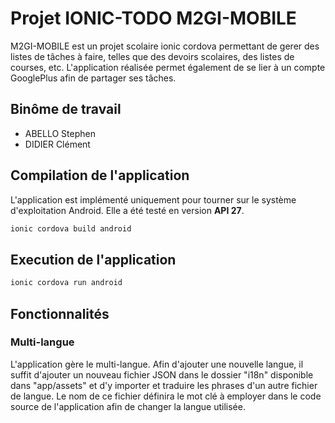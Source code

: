 # Projet IONIC-TODO M2GI-MOBILE
M2GI-MOBILE est un projet scolaire ionic cordova permettant de gerer des listes de tâches à faire, telles que des devoirs scolaires, des listes de courses, etc.
L'application réalisée permet également de se lier à un compte GooglePlus afin de partager ses tâches.

## Binôme de travail
- ABELLO Stephen
- DIDIER Clément

## Compilation de l'application
L'application est implémenté uniquement pour tourner sur le système d'exploitation Android. Elle a été testé en version **API 27**.
```sh
ionic cordova build android
```

## Execution de l'application
```sh
ionic cordova run android
```

## Fonctionnalités
### Multi-langue
L'application gère le multi-langue. Afin d'ajouter une nouvelle langue, il suffit d'ajouter un nouveau fichier JSON dans le dossier "i18n" disponible dans "app/assets" et d'y importer et traduire les phrases d'un autre fichier de langue. Le nom de ce fichier définira le mot clé à employer dans le code source de l'application afin de changer la langue utilisée.

